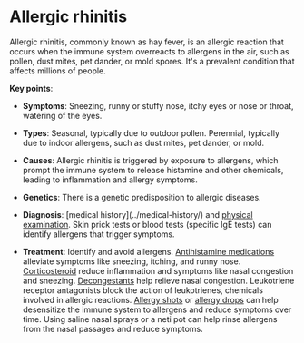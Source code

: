 <!--
source: gpt-3 + jph editing
tags: conditions
-->

# Allergic rhinitis

Allergic rhinitis, commonly known as hay fever, is an allergic reaction that occurs when the immune system overreacts to allergens in the air, such as pollen, dust mites, pet dander, or mold spores. It's a prevalent condition that affects millions of people.

**Key points**:

* **Symptoms**: Sneezing, runny or stuffy nose, itchy eyes or nose or throat, watering of the eyes.

* **Types**: Seasonal, typically due to outdoor pollen. Perennial, typically due to indoor allergens, such as dust mites, pet dander, or mold.

* **Causes**: Allergic rhinitis is triggered by exposure to allergens, which prompt the immune system to release histamine and other chemicals, leading to inflammation and allergy symptoms.
 
* **Genetics**: There is a genetic predisposition to allergic diseases.

* **Diagnosis**: [medical history](../medical-history/\) and [physical examination](../physical-examination/).  Skin prick tests or blood tests (specific IgE tests) can identify allergens that trigger symptoms.

* **Treatment**: Identify and avoid allergens. [Antihistamine medications](../antihistamine-medications/)  alleviate symptoms like sneezing, itching, and runny nose. [Corticosteroid](../corticosteroids/) reduce inflammation and symptoms like nasal congestion and sneezing. [Decongestants](../decongestants/) help relieve nasal congestion. Leukotriene receptor antagonists block the action of leukotrienes, chemicals involved in allergic reactions. [Allergy shots](../allergy-shots/) or [allergy drops](../allergy-drops/) can help desensitize the immune system to allergens and reduce symptoms over time. Using saline nasal sprays or a neti pot can help rinse allergens from the nasal passages and reduce symptoms.
